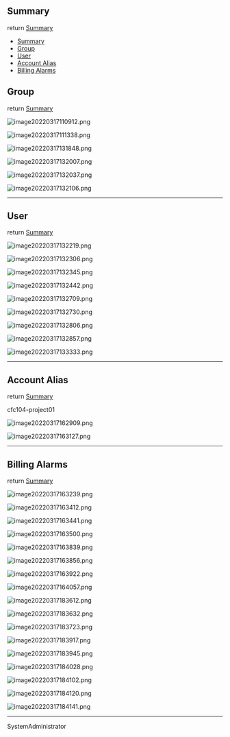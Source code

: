 




## Summary
return [Summary](#summary)


- [Summary](#summary)
- [Group](#group)
- [User](#user)
- [Account Alias](#account-alias)
- [Billing Alarms](#billing-alarms)






## Group
return [Summary](#summary)

![image20220317110912.png](./fig/image20220317110912.png)

![image20220317111338.png](./fig/image20220317111338.png)

![image20220317131848.png](./fig/image20220317131848.png)

![image20220317132007.png](./fig/image20220317132007.png)

![image20220317132037.png](./fig/image20220317132037.png)

![image20220317132106.png](./fig/image20220317132106.png)


-----

## User
return [Summary](#summary)

![image20220317132219.png](./fig/image20220317132219.png)

![image20220317132306.png](./fig/image20220317132306.png)

![image20220317132345.png](./fig/image20220317132345.png)

![image20220317132442.png](./fig/image20220317132442.png)

![image20220317132709.png](./fig/image20220317132709.png)

![image20220317132730.png](./fig/image20220317132730.png)

![image20220317132806.png](./fig/image20220317132806.png)

![image20220317132857.png](./fig/image20220317132857.png)

![image20220317133333.png](./fig/image20220317133333.png)

-----
## Account Alias
return [Summary](#summary)

cfc104-project01


![image20220317162909.png](./fig/image20220317162909.png)

![image20220317163127.png](./fig/image20220317163127.png)


-----

## Billing Alarms
return [Summary](#summary)

![image20220317163239.png](./fig/image20220317163239.png)

![image20220317163412.png](./fig/image20220317163412.png)

![image20220317163441.png](./fig/image20220317163441.png)

![image20220317163500.png](./fig/image20220317163500.png)

![image20220317163839.png](./fig/image20220317163839.png)

![image20220317163856.png](./fig/image20220317163856.png)

![image20220317163922.png](./fig/image20220317163922.png)

![image20220317164057.png](./fig/image20220317164057.png)

![image20220317183612.png](./fig/image20220317183612.png)

![image20220317183632.png](./fig/image20220317183632.png)

![image20220317183723.png](./fig/image20220317183723.png)

![image20220317183917.png](./fig/image20220317183917.png)

![image20220317183945.png](./fig/image20220317183945.png)

![image20220317184028.png](./fig/image20220317184028.png)

![image20220317184102.png](./fig/image20220317184102.png)

![image20220317184120.png](./fig/image20220317184120.png)

![image20220317184141.png](./fig/image20220317184141.png)


---




SystemAdministrator































